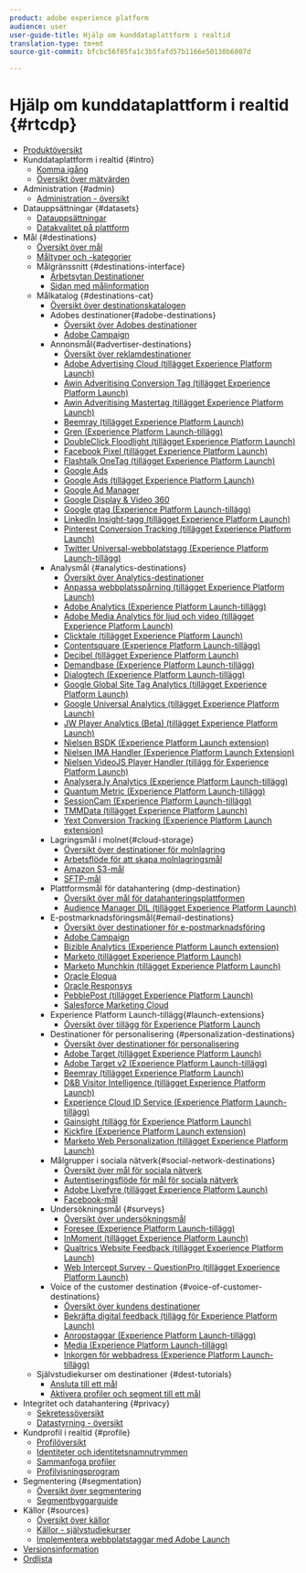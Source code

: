 ```yaml
---
product: adobe experience platform
audience: user
user-guide-title: Hjälp om kunddataplattform i realtid
translation-type: tm+mt
source-git-commit: bfcbc56f05fa1c3b5fafd57b1166e50130b6007d

---
```



# Hjälp om kunddataplattform i realtid {#rtcdp}

* [Produktöversikt](overview.md)
* Kunddataplattform i realtid {#intro}
   * [Komma igång](get-started.md)
   * [Översikt över mätvärden](home-page-dashboards.md)
* Administration {#admin}
   * [Administration - översikt](administration/admin-overview.md)
* Datauppsättningar {#datasets}
   * [Datauppsättningar](datasets/dataset.md)
   * [Datakvalitet på plattform](datasets/data-quality.md)
* Mål {#destinations}
   * [Översikt över mål](destinations/destinations-overview.md)
   * [Måltyper och -kategorier](/help/rtcdp/destinations/destination-types.md)
   * Målgränssnitt {#destinations-interface}
      * [Arbetsytan Destinationer](destinations/destinations-workspace.md)
      * [Sidan med målinformation](destinations/destination-details-page.md)
   * Målkatalog {#destinations-cat}
      * [Översikt över destinationskatalogen](destinations/destinations-catalog.md)
      * Adobes destinationer{#adobe-destinations}
         * [Översikt över Adobes destinationer](destinations/adobe-destinations.md)
         * [Adobe Campaign](destinations/adobe-campaign-destination.md)
      * Annonsmål{#advertiser-destinations}
         * [Översikt över reklamdestinationer](destinations/advertising-destinations.md)
         * [Adobe Advertising Cloud (tillägget Experience Platform Launch)](/help/rtcdp/destinations/adobe-advertising-cloud-extension.md)
         * [Awin Adveritising Conversion Tag (tillägget Experience Platform Launch)](/help/rtcdp/destinations/awin-conversiontag-extension.md)
         * [Awin Adveritising Mastertag (tillägget Experience Platform Launch)](/help/rtcdp/destinations/awin-mastertag-extension.md)
         * [Beemray (tillägget Experience Platform Launch)](/help/rtcdp/destinations/beemray-extension.md)
         * [Gren (Experience Platform Launch-tillägg)](/help/rtcdp/destinations/branch-extension.md)
         * [DoubleClick Floodlight (tillägget Experience Platform Launch)](/help/rtcdp/destinations/doubleclick-floodlight-extension.md)
         * [Facebook Pixel (tillägget Experience Platform Launch)](/help/rtcdp/destinations/facebook-pixel-extension.md)
         * [Flashtalk OneTag (tillägget Experience Platform Launch)](/help/rtcdp/destinations/flashtalking-extension.md)
         * [Google Ads](/help/rtcdp/destinations/google-ads-destination.md)
         * [Google Ads (tillägget Experience Platform Launch)](/help/rtcdp/destinations/google-ads-extension.md)
         * [Google Ad Manager](/help/rtcdp/destinations/google-ad-manager-destination.md)
         * [Google Display &amp; Video 360](/help/rtcdp/destinations/google-dv360-destination.md)
         * [Google gtag (Experience Platform Launch-tillägg)](/help/rtcdp/destinations/gtag-advertising-extension.md)
         * [LinkedIn Insight-tagg (tillägget Experience Platform Launch)](/help/rtcdp/destinations/linkedin-extension.md)
         * [Pinterest Conversion Tracking (tillägget Experience Platform Launch)](destinations/pinterest-extension.md)
         * [Twitter Universal-webbplatstagg (Experience Platform Launch-tillägg)](destinations/twitter-uwt-extension.md)
      * Analysmål {#analytics-destinations}
         * [Översikt över Analytics-destinationer](destinations/analytics-destinations.md)
         * [Anpassa webbplatsspårning (tillägget Experience Platform Launch)](/help/rtcdp/destinations/adform-extension.md)
         * [Adobe Analytics (Experience Platform Launch-tillägg)](/help/rtcdp/destinations/adobe-analytics-extension.md)
         * [Adobe Media Analytics för ljud och video (tillägget Experience Platform Launch)](/help/rtcdp/destinations/adobe-video-analytics-extension.md)
         * [Clicktale (tillägget Experience Platform Launch)](/help/rtcdp/destinations/clicktale-extension.md)
         * [Contentsquare (Experience Platform Launch-tillägg)](/help/rtcdp/destinations/contentsquare-extension.md)
         * [Decibel (tillägget Experience Platform Launch)](/help/rtcdp/destinations/decibel-extension.md)
         * [Demandbase (Experience Platform Launch-tillägg)](/help/rtcdp/destinations/demandbase-extension.md)
         * [Dialogtech (Experience Platform Launch-tillägg)](/help/rtcdp/destinations/dialogtech-extension.md)
         * [Google Global Site Tag Analytics (tillägget Experience Platform Launch)](/help/rtcdp/destinations/gtag-analytics-extension.md)
         * [Google Universal Analytics (tillägget Experience Platform Launch)](/help/rtcdp/destinations/google-universal-analytics-extension.md)
         * [JW Player Analytics (Beta) (tillägget Experience Platform Launch)](/help/rtcdp/destinations/jw-player-analytics-extension.md)
         * [Nielsen BSDK (Experience Platform Launch extension)](destinations/nielsen-bsdk-extension.md)
         * [Nielsen IMA Handler (Experience Platform Launch Extension)](destinations/nielsen-ima-extension.md)
         * [Nielsen VideoJS Player Handler (tillägg för Experience Platform Launch)](destinations/nielsen-videojs-extension.md)
         * [Analysera.ly Analytics (Experience Platform Launch-tillägg)](destinations/parsely-extension.md)
         * [Quantum Metric (Experience Platform Launch-tillägg)](destinations/quantum-metric-extension.md)
         * [SessionCam (Experience Platform Launch-tillägg)](destinations/sessioncam-extension.md)
         * [TMMData (tillägget Experience Platform Launch)](destinations/tmmdata-extension.md)
         * [Yext Conversion Tracking (Experience Platform Launch extension)](destinations/yext-extension.md)
      * Lagringsmål i molnet{#cloud-storage}
         * [Översikt över destinationer för molnlagring](destinations/cloud-storage-destinations.md)
         * [Arbetsflöde för att skapa molnlagringsmål](/help/rtcdp/destinations/cloud-storage-destinations-workflow.md)
         * [Amazon S3-mål](destinations/amazon-s3-destination.md)
         * [SFTP-mål](destinations/sftp-destination.md)
      * Plattformsmål för datahantering {dmp-destination}
         * [Översikt över mål för datahanteringsplattformen](destinations/dmp-destinations.md)
         * [Audience Manager DIL (tillägget Experience Platform Launch)](/help/rtcdp/destinations/aam-dil-extension.md)
      * E-postmarknadsföringsmål{#email-destinations}
         * [Översikt över destinationer för e-postmarknadsföring](destinations/email-marketing-destinations.md)
         * [Adobe Campaign](destinations/adobe-campaign-destination.md)
         * [Bizible Analytics (Experience Platform Launch extension)](/help/rtcdp/destinations/bizible-extension.md)
         * [Marketo (tillägget Experience Platform Launch)](destinations/marketo-extension.md)
         * [Marketo Munchkin (tillägget Experience Platform Launch)](destinations/marketo-munchkin-extension.md)
         * [Oracle Eloqua](destinations/oracle-eloqua-destination.md)
         * [Oracle Responsys](destinations/oracle-responsys-destination.md)
         * [PebblePost (tillägget Experience Platform Launch)](destinations/pebblepost-extension.md)
         * [Salesforce Marketing Cloud](destinations/salesforce-marketing-cloud-destination.md)
      * Experience Platform Launch-tillägg{#launch-extensions}
         * [Översikt över tillägg för Experience Platform Launch](/help/rtcdp/destinations/experience-platform-launch-extensions.md)
      * Destinationer för personalisering {#personalization-destinations}
         * [Översikt över destinationer för personalisering](/help/rtcdp/destinations/personalization-destinations.md)
         * [Adobe Target (tillägget Experience Platform Launch)](/help/rtcdp/destinations/adobe-target-extension.md)
         * [Adobe Target v2 (Experience Platform Launch-tillägg)](/help/rtcdp/destinations/adobe-target-v2-extension.md)
         * [Beemray (tillägget Experience Platform Launch)](/help/rtcdp/destinations/beemray-extension.md)
         * [D&amp;B Visitor Intelligence (tillägget Experience Platform Launch)](/help/rtcdp/destinations/dnb-extension.md)
         * [Experience Cloud ID Service (Experience Platform Launch-tillägg)](/help/rtcdp/destinations/adobe-ecid-extension.md)
         * [Gainsight (tillägg för Experience Platform Launch)](/help/rtcdp/destinations/gainsight-extension.md)
         * [Kickfire (Experience Platform Launch extension)](/help/rtcdp/destinations/kickfire-extension.md)
         * [Marketo Web Personalization (tillägget Experience Platform Launch)](destinations/marketo-web-personalization-extension.md)
      * Målgrupper i sociala nätverk{#social-network-destinations}
         * [Översikt över mål för sociala nätverk](/help/rtcdp/destinations/social-network-destinations.md)
         * [Autentiseringsflöde för mål för sociala nätverk](/help/rtcdp/destinations/social-network-destinations-workflow.md)
         * [Adobe Livefyre (tillägget Experience Platform Launch)](/help/rtcdp/destinations/adobe-livefyre-extension.md)
         * [Facebook-mål](/help/rtcdp/destinations/facebook-destination.md)
      * Undersökningsmål {#surveys}
         * [Översikt över undersökningsmål](/help/rtcdp/destinations/survey-destinations.md)
         * [Foresee (Experience Platform Launch-tillägg)](/help/rtcdp/destinations/foresee-extension.md)
         * [InMoment (tillägget Experience Platform Launch)](/help/rtcdp/destinations/inmoment-extension.md)
         * [Qualtrics Website Feedback (tillägget Experience Platform Launch)](destinations/qualtrics-extension.md)
         * [Web Intercept Survey - QuestionPro (tillägget Experience Platform Launch)](/help/rtcdp/destinations/web-intercept-surveys-extension.md)
      * Voice of the customer destination {#voice-of-customer-destinations}
         * [Översikt över kundens destinationer](/help/rtcdp/destinations/voice-of-customer-destinations.md)
         * [Bekräfta digital feedback (tillägg för Experience Platform Launch)](/help/rtcdp/destinations/confirmit-digital-feedback-extension.md)
         * [Anropstaggar (Experience Platform Launch-tillägg)](/help/rtcdp/destinations/invoca-extension.md)
         * [Media (Experience Platform Launch-tillägg)](destinations/medallia-extension.md)
         * [Inkorgen för webbadress (Experience Platform Launch-tillägg)](destinations/talkurl-extension.md)
   * Självstudiekurser om destinationer {#dest-tutorials}
      * [Ansluta till ett mål](/help/rtcdp/destinations/connect-destination.md)
      * [Aktivera profiler och segment till ett mål](destinations/activate-destinations.md)
* Integritet och datahantering {#privacy}
   * [Sekretessöversikt](privacy/privacy-overview.md)
   * [Datastyrning - översikt](privacy/data-governance-overview.md)
* Kundprofil i realtid {#profile}
   * [Profilöversikt](profile/profile-overview.md)
   * [Identiteter och identitetsnamnutrymmen](profile/identities-overview.md)
   * [Sammanfoga profiler](profile/merge-policies.md)
   * [Profilvisningsprogram](profile/profile-viewer.md)
* Segmentering {#segmentation}
   * [Översikt över segmentering](segmentation/segmentation-overview.md)
   * [Segmentbyggarguide](segmentation/segment-builder-guide.md)
* Källor {#sources}
   * [Översikt över källor](sources/sources-overview.md)
   * [Källor - självstudiekurser](sources/sources-tutorials.md)
   * [Implementera webbplatstaggar med Adobe Launch](sources/launch.md)
* [Versionsinformation](https://www.adobe.io/apis/experienceplatform/home/services/release-notes.html#!end-user/markdown/release-notes/release-notes.md)
* [Ordlista](https://www.adobe.io/apis/experienceplatform/home/services/acp-glossary.html)